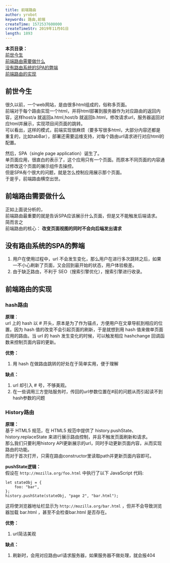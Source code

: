 ```yaml
---
title: 前端路由
author: yrobot
keywords: 路由,前端
createTime: 1572537600000
createTimeStr: 2019年11月01日
length: 1893
---
```

<a id='top'></a>



__本页目录：__   
[前世今生](#compare)  
[前端路由需要做什么](#what)    
[没有路由系统的SPA的弊端](#bad)    
[前端路由的实现](#cometrue) 


<a id='compare'></a>

## 前世今生    

很久以前，一个web网站，是由很多html组成的，俗称多页面。  
前端对于每个路由实现一个html，并将html部署到服务器作为对应路由的返回内容，这样host/a 就返回a.html,host/b 就返回b.html，修改请求url，服务器返回对应html并展示，实现项目间页面的跳转。  
可以看出，这样的模式，前端实现很麻烦（要多写很多html，大部分内容还都是重复的，比如tabBar），部署还需要运维支持，对每个路由url请求进行对应html的配置。  
 
然后，SPA（single page application）诞生了。  
单页面应用，很直白的表示了，这个应用只有一个页面。而原本不同页面的内容通过修改这个页面的展示组件去操控。  
但是SPA有个很大的问题，就是怎么控制应用展示那个页面。  
于是乎，前端路由横空出世。  

<a id='what'></a>

## 前端路由需要做什么    

正如上面说分析的，  
前端路由最重要的就是告诉SPA应该展示什么页面，但是又不能触发后端请求。  
简而言之  
前端路由的核心： __改变页面视图的同时不会向后端发出请求__

<a id='bad'></a>

## 没有路由系统的SPA的弊端    

1. 用户在使用过程中，url 不会发生变化，那么用户在进行多次跳转之后，如果一不小心刷新了页面，又会回到最开始的状态，用户体验极差。
2. 由于缺乏路由，不利于 SEO（搜索引擎优化），搜索引擎进行收录。

<a id='cometrue'></a>

## 前端路由的实现    

### hash路由
__原理__：  
url 上的 hash 以 # 开头，原本是为了作为锚点，方便用户在文章导航到相应的位置。因为 hash 值的改变不会引起页面的刷新，于是就想到用 hash 值来做单页面应用的路由。当 url 的 hash 发生变化的时候，可以触发相应 hashchange 回调函数来控制页面内容的更新。  

__优势：__  
1. 用 hash 在做路由跳转的好处在于简单实用，便于理解  

__缺点：__   
1. url 却引入 # 号，不够美观。  
2. 在一些调用三方登陆服务时，传回的url参数位置在#前的问题从而引起读不到hash参数的问题  

### History路由
__原理：__  
基于 HTML5 规范，在 HTML5 规范中提供了 history.pushState、history.replaceState 来进行展示路由控制，并且不触发页面刷新和请求。  
那么我们只要利用history API更新展示的url，同时手动更新页面内容，从而实现路由的功能。  
而对于首次打开，只需在路由constructor里读取path并更新页面内容即可。  

__pushState逻辑：__  
假设在 `http://mozilla.org/foo.html` 中执行了以下 JavaScript 代码:
```
let stateObj = {
    foo: "bar",
};
history.pushState(stateObj, "page 2", "bar.html");
```
这将使浏览器地址栏显示为 `http://mozilla.org/bar.html` ，但并不会导致浏览器加载 bar.html ，甚至不会检查bar.html 是否存在。  

__优势：__  
1. url简洁美观  

__缺点：__  
1. 刷新时，会用对应路由url请求服务器，如果服务器不做处理，就会报404


